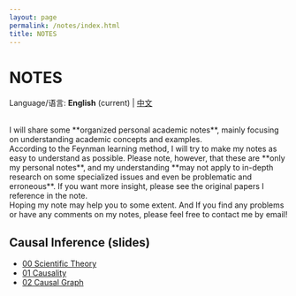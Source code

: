 ```yaml
---
layout: page
permalink: /notes/index.html
title: NOTES
---
```


# NOTES
Language/语言: **English** (current) | [中文][1]

<br />
I will share some **organized personal academic notes**, mainly focusing on understanding academic concepts and examples.

<br />
According to the Feynman learning method, I will try to make my notes as easy to understand as possible. Please note, however, that these are **only my personal notes**, and my understanding **may not apply to in-depth research on some specialized issues and even be problematic and erroneous**. If you want more insight, please see the original papers I reference in the note.

<br />
Hoping my note may help you to some extent. And If you find any problems or have any comments on my notes, please feel free to contact me by email! 

<br />

## Causal Inference (slides)
- [00 Scientific Theory][2]
- [01 Causality][3]
- [02 Causal Graph][4]

[1]:	https://jiahao-zhu.github.io/notes_zh/
[2]:	https://jiahao-zhu.github.io/file/Causal_Inference_00_Scientific_theory___Slides.pdf
[3]:	https://jiahao-zhu.github.io/file/Causal_Inference_01_Causality___Slides.pdf
[4]:	https://jiahao-zhu.github.io/file/Causal_Inference_02_Causal_Graph___Slides.pdf